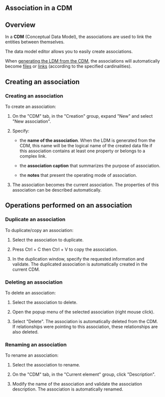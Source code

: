 


## Association in a CDM
			



<a name="NOTE1"></a>
<a name="NOTE1_1"></a>


## Overview
<a name="overview_ELTTEXTE000147"></a>
In a **CDM** (Conceptual Data Model), the associations are used to link the entities between themselves.

The data model editor allows you to easily create associations.

When [generating the LDM from the CDM](../Editeurs/2011020.md), the associations will automatically become [files](../Editeurs/2011010.md) or [links](../Editeurs/2011008.md) (according to the specified cardinalities).

<a name="NOTE2"></a>
<a name="NOTE2_1"></a>


## Creating an association
<a name="creating_association_ELTTEXTE000171"></a>


### Creating an association
<a name="creating_association_ELTPARAGRAPHE000031"></a>

To create an association:

1. On the "CDM" tab, in the "Creation" group, expand "New" and select "New association".

2. Specify:

	- the **name of the association**. When the LDM is generated from the CDM, this name will be the logical name of the created data file if this association contains at least one property or belongs to a complex link.

	- the **association caption** that summarizes the purpose of association.

	- the **notes** that present the operating mode of association.




3. The association becomes the current association. The properties of this association can be described automatically.




<a name="NOTE3"></a>
<a name="NOTE3_1"></a>


## Operations performed on an association
<a name="operations_performed_association_ELTTEXTE000195"></a>


### Duplicate an association
<a name="duplicate_association_ELTPARAGRAPHE000060"></a>

To duplicate/copy an association:

1. Select the association to duplicate.

2. Press Ctrl + C then Ctrl + V to copy the association.

3. In the duplication window, specify the requested information and validate. The duplicated association is automatically created in the current CDM.



<a name="NOTE3_2"></a>


### Deleting an association
<a name="deleting_association_ELTPARAGRAPHE000071"></a>

To delete an association:

1. Select the association to delete.

2. Open the popup menu of the selected association (right mouse click).

3. Select "Delete". The association is automatically deleted from the CDM. If relationships were pointing to this association, these relationships are also deleted.



<a name="NOTE3_3"></a>


### Renaming an association
<a name="renaming_association_ELTPARAGRAPHE000082"></a>

To rename an association:

1. Select the association to rename.

2. On the "CDM" tab, in the "Current element" group, click "Description".

3. Modify the name of the association and validate the association description. The association is automatically renamed.





